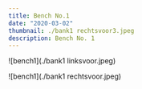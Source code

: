 ```yaml
---
title: Bench No.1
date: "2020-03-02"
thumbnail: ./bank1 rechtsvoor3.jpeg
description: Bench No. 1
---
```


<div class="kg-card kg-image-card kg-width-wide">

![bench1](./bank1 linksvoor.jpeg)

</div>


<div class="kg-card kg-image-card kg-width-wide">

![bench1](./bank1 rechtsvoor.jpeg)

</div>

